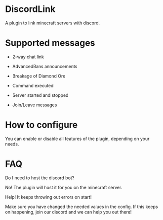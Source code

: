 # DiscordLink
A plugin to link minecraft servers with discord.

# Supported messages
- 2-way chat link

- AdvancedBans announcements

- Breakage of Diamond Ore

- Command executed

- Server started and stopped

- Join/Leave messages

# How to configure
You can enable or disable all features of the plugin, depending on your needs. 

# FAQ
Do I need to host the discord bot?

No! The plugin will host it for you on the minecraft server.

Help! It keeps throwing out errors on start!

Make sure you have changed the needed values in the config. If this keeps on happening, join our discord and we can help you out there!

